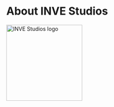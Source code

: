 # About INVE Studios

<img src="https://i.imgur.com/6KkqBTd.png" alt="INVE Studios logo" width="200"/>